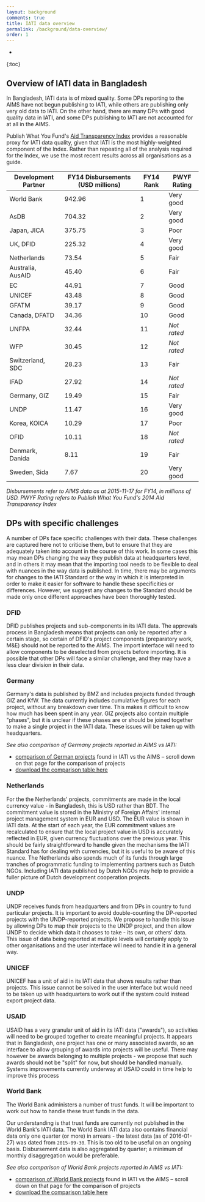 ```yaml
---
layout: background
comments: true
title: IATI data overview
permalink: /background/data-overview/
order: 1
---
```


* 
{:toc}

## Overview of IATI data in Bangladesh

In Bangladesh, IATI data is of mixed quality. Some DPs reporting to the AIMS have not begun publishing to IATI, while others are publishing only very old data to IATI. On the other hand, there are many DPs with good quality data in IATI, and some DPs publishing to IATI are not accounted for at all in the AIMS.

Publish What You Fund's [Aid Transparency Index](http://ati.publishwhatyoufund.org) provides a reasonable proxy for IATI data quality, given that IATI is the most highly-weighted component of the Index. Rather than repeating all of the analysis required for the Index, we use the most recent results across all organisations as a guide.

Development Partner | FY14 Disbursements (USD millions) | FY14 Rank | PWYF Rating
-- | -- | -- | --
World Bank |  942.96  | 1 | Very good
AsDB |  704.32  | 2 | Very good
Japan, JICA |  375.75  | 3 | Poor
UK, DFID |  225.32  | 4 | Very good
Netherlands |  73.54  | 5 | Fair
Australia, AusAID |  45.40  | 6 | Fair
EC |  44.91  | 7 | Good
UNICEF |  43.48  | 8 | Good
GFATM |  39.17  | 9 | Good
Canada, DFATD |  34.36  | 10 | Good
UNFPA |  32.44  | 11 | *Not rated*
WFP |  30.45  | 12 | *Not rated*
Switzerland, SDC |  28.23  | 13 | Fair
IFAD |  27.92  | 14 | *Not rated*
Germany, GIZ |  19.49  | 15 | Fair
UNDP |  11.47  | 16 | Very good
Korea, KOICA |  10.29  | 17 | Poor
OFID |  10.11  | 18 | *Not rated*
Denmark, Danida |  8.11  | 19 | Fair
Sweden, Sida |  7.67  | 20 | Very good

*Disbursements refer to AIMS data as at 2015-11-17 for FY14, in millions of USD. PWYF Rating refers to Publish What You Fund's 2014 Aid Transparency Index*

## DPs with specific challenges
A number of DPs face specific challenges with their data. These challenges are captured here not to criticise them, but to ensure that they are adequately taken into account in the course of this work. In some cases this may mean DPs changing the way they publish data at headquarters level, and in others it may mean that the importing tool needs to be flexible to deal with nuances in the way data is published. In time, there may be arguments for changes to the IATI Standard or the way in which it is interpreted in order to make it easier for software to handle these specificities or differences. However, we suggest any changes to the Standard should be made only once different approaches have been thoroughly tested.

### DFID
DFID publishes projects and sub-components in its IATI data. The approvals process in Bangladesh means that projects can only be reported after a certain stage, so certain of DFID's project components (preparatory work, M&E) should not be reported to the AIMS. The import interface will need to allow components to be deselected from projects before importing. It is possible that other DPs will face a similar challenge, and they may have a less clear division in their data.

### Germany
Germany's data is published by BMZ and includes projects funded through GIZ and KfW. The data currently includes cumulative figures for each project, without any breakdown over time. This makes it difficult to know how much has been spent in any year. GIZ projects also contain multiple "phases", but it is unclear if these phases are or should be joined together to make a single project in the IATI data. These issues will be taken up with headquarters.

*See also comparison of Germany projects reported in AIMS vs IATI:*

* [comparison of German projects](https://github.com/BD-IATI/donor-data/blob/master/germany/germany.ipynb) found in IATI vs the AIMS &ndash; scroll down on that page for the comparison of projects
* [download the comparison table here](https://raw.githubusercontent.com/BD-IATI/donor-data/master/germany/iati_projects_and_aims.csv)

### Netherlands
For the the Netherlands' projects, commitments are made in the local currency value - in Bangladesh, this is USD rather than BDT. The commitment value is stored in the Ministry of Foreign Affairs' internal project management system in EUR and USD. The EUR value is shown in IATI data. At the start of each year, the EUR commitment values are recalculated to ensure that the local project value in USD is accurately reflected in EUR, given currency fluctuations over the previous year. This should be fairly straightforward to handle given the mechanisms the IATI Standard has for dealing with currencies, but it is useful to be aware of this nuance. The Netherlands also spends much of its funds through large tranches of programmatic funding to implementing partners such as Dutch NGOs. Including IATI data published by Dutch NGOs may help to provide a fuller picture of Dutch development cooperation projects.

### UNDP
UNDP receives funds from headquarters and from DPs in country to fund particular projects. It is important to avoid double-counting the DP-reported projects with the UNDP-reported projects. We propose to handle this issue by allowing DPs to map their projects to the UNDP project, and then allow UNDP to decide which data it chooses to take - its own, or others' data. This issue of data being reported at multiple levels will certainly apply to other organisations and the user interface will need to handle it in a general way.

### UNICEF
UNICEF has a unit of aid in its IATI data that shows results rather than projects. This issue cannot be solved in the user interface but would need to be taken up with headquarters to work out if the system could instead export project data.

### USAID
USAID has a very granular unit of aid in its IATI data ("awards"), so activities will need to be grouped together to create meaningful projects. It appears that in Bangladesh, one project has one or many associated awards, so an interface to allow grouping of awards into projects will be useful. There may however be awards belonging to multiple projects - we propose that such awards should not be "split" for now, but should be handled manually. Systems improvements currently underway at USAID could in time help to improve this process

### World Bank
The World Bank administers a number of trust funds. It will be important to work out how to handle these trust funds in the data. 

Our understanding is that trust funds are currently not published in the World Bank's IATI data. The World Bank IATI data also contains financial data only one quarter (or more) in arrears - the latest data (as of 2016-01-27) was dated from `2015-09-30`. This is too old to be useful on an ongoing basis. Disbursement data is also aggregated by quarter; a minimum of monthly disaggregation would be preferable.

*See also comparison of World Bank projects reported in AIMS vs IATI:*

* [comparison of World Bank projects](https://github.com/BD-IATI/donor-data/blob/master/worldbank/worldbank.ipynb) found in IATI vs the AIMS &ndash; scroll down on that page for the comparison of projects
* [download the comparison table here](https://raw.githubusercontent.com/BD-IATI/donor-data/master/worldbank/iati_projects_and_aims.csv)
